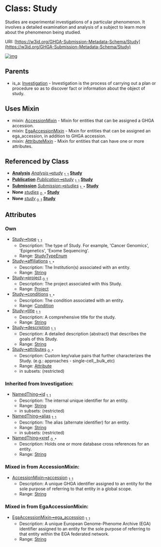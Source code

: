 
# Class: Study


Studies are experimental investigations of a particular phenomenon. It involves a detailed examination and analysis of a subject to learn more about the phenomenon being studied.

URI: [https://w3id.org/GHGA-Submission-Metadata-Schema/Study](https://w3id.org/GHGA-Submission-Metadata-Schema/Study)


[![img](https://yuml.me/diagram/nofunky;dir:TB/class/[Submission],[Attribute]<attributes%200..*-++[Study&#124;type:StudyTypeEnum;affiliations:string%20%2B;title:string;description:string;accession:string;ega_accession:string;id(i):string;alias(i):string;xref(i):string%20*],[Condition]<conditions%201..*-%20[Study],[Project]<project%200..1-%20[Study],[Analysis]-%20study%201..1>[Study],[Publication]-%20study%201..1>[Study],[Submission]++-%20studies%201..*>[Study],[Submission]-%20studies(i)%200..*>[Study],[Analysis]-%20study(i)%200..1>[Study],[Publication]-%20study(i)%200..1>[Study],[Study]uses%20-.->[AccessionMixin],[Study]uses%20-.->[EgaAccessionMixin],[Study]uses%20-.->[AttributeMixin],[Investigation]^-[Study],[Publication],[Project],[Investigation],[EgaAccessionMixin],[Condition],[AttributeMixin],[Attribute],[Analysis],[AccessionMixin])](https://yuml.me/diagram/nofunky;dir:TB/class/[Submission],[Attribute]<attributes%200..*-++[Study&#124;type:StudyTypeEnum;affiliations:string%20%2B;title:string;description:string;accession:string;ega_accession:string;id(i):string;alias(i):string;xref(i):string%20*],[Condition]<conditions%201..*-%20[Study],[Project]<project%200..1-%20[Study],[Analysis]-%20study%201..1>[Study],[Publication]-%20study%201..1>[Study],[Submission]++-%20studies%201..*>[Study],[Submission]-%20studies(i)%200..*>[Study],[Analysis]-%20study(i)%200..1>[Study],[Publication]-%20study(i)%200..1>[Study],[Study]uses%20-.->[AccessionMixin],[Study]uses%20-.->[EgaAccessionMixin],[Study]uses%20-.->[AttributeMixin],[Investigation]^-[Study],[Publication],[Project],[Investigation],[EgaAccessionMixin],[Condition],[AttributeMixin],[Attribute],[Analysis],[AccessionMixin])

## Parents

 *  is_a: [Investigation](Investigation.md) - Investigation is the process of carrying out a plan or procedure so as to discover fact or information about the object of study.

## Uses Mixin

 *  mixin: [AccessionMixin](AccessionMixin.md) - Mixin for entities that can be assigned a GHGA accession.
 *  mixin: [EgaAccessionMixin](EgaAccessionMixin.md) - Mixin for entities that can be assigned an ega_accession, in addition to GHGA accession.
 *  mixin: [AttributeMixin](AttributeMixin.md) - Mixin for entities that can have one or more attributes.

## Referenced by Class

 *  **[Analysis](Analysis.md)** *[Analysis➞study](Analysis_study.md)*  <sub>1..1</sub>  **[Study](Study.md)**
 *  **[Publication](Publication.md)** *[Publication➞study](Publication_study.md)*  <sub>1..1</sub>  **[Study](Study.md)**
 *  **[Submission](Submission.md)** *[Submission➞studies](Submission_studies.md)*  <sub>1..\*</sub>  **[Study](Study.md)**
 *  **None** *[studies](studies.md)*  <sub>0..\*</sub>  **[Study](Study.md)**
 *  **None** *[study](study.md)*  <sub>0..1</sub>  **[Study](Study.md)**

## Attributes


### Own

 * [Study➞type](Study_type.md)  <sub>1..1</sub>
     * Description: The type of Study. For example, 'Cancer Genomics', 'Epigenetics', 'Exome Sequencing'.
     * Range: [StudyTypeEnum](StudyTypeEnum.md)
 * [Study➞affiliations](Study_affiliations.md)  <sub>1..\*</sub>
     * Description: The Institution(s) associated with an entity.
     * Range: [String](types/String.md)
 * [Study➞project](Study_project.md)  <sub>0..1</sub>
     * Description: The project associated with this Study.
     * Range: [Project](Project.md)
 * [Study➞conditions](Study_conditions.md)  <sub>1..\*</sub>
     * Description: The condition associated with an entity.
     * Range: [Condition](Condition.md)
 * [Study➞title](Study_title.md)  <sub>1..1</sub>
     * Description: A comprehensive title for the study.
     * Range: [String](types/String.md)
 * [Study➞description](Study_description.md)  <sub>1..1</sub>
     * Description: A detailed description (abstract) that describes the goals of this Study.
     * Range: [String](types/String.md)
 * [Study➞attributes](Study_attributes.md)  <sub>0..\*</sub>
     * Description: Custom key/value pairs that further characterizes the Study. (e.g.: approaches - single-cell,_bulk_etc)
     * Range: [Attribute](Attribute.md)
     * in subsets: (restricted)

### Inherited from Investigation:

 * [NamedThing➞id](NamedThing_id.md)  <sub>1..1</sub>
     * Description: The internal unique identifier for an entity.
     * Range: [String](types/String.md)
     * in subsets: (restricted)
 * [NamedThing➞alias](NamedThing_alias.md)  <sub>1..1</sub>
     * Description: The alias (alternate identifier) for an entity.
     * Range: [String](types/String.md)
     * in subsets: (restricted)
 * [NamedThing➞xref](NamedThing_xref.md)  <sub>0..\*</sub>
     * Description: Holds one or more database cross references for an entity.
     * Range: [String](types/String.md)

### Mixed in from AccessionMixin:

 * [AccessionMixin➞accession](AccessionMixin_accession.md)  <sub>1..1</sub>
     * Description: A unique GHGA identifier assigned to an entity for the sole purpose of referring to that entity in a global scope.
     * Range: [String](types/String.md)

### Mixed in from EgaAccessionMixin:

 * [EgaAccessionMixin➞ega_accession](EgaAccessionMixin_ega_accession.md)  <sub>1..1</sub>
     * Description: A unique European Genome-Phenome Archive (EGA) identifier assigned to an entity for the sole purpose of referring to that entity within the EGA federated network.
     * Range: [String](types/String.md)

